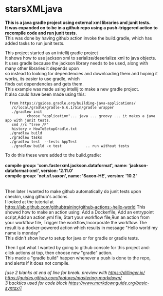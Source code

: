 # starsXMLjava  
<b>This is a java gradle project using external xml libraries and junit tests.  
It was expanded on to be in a github repo using a push-triggered action to   
 recompile code and run junit tests.</b>  
 This was done by having github action invoke the build.gradle, which has added tasks to run junit tests.  
  
This project started as an intellij gradle project  
It shows how to use jackson xml to serialize/deserialize xml to java objects.
It uses gradle because the jackson library needs to be used, along with many other libraries it depends upon  
so instead to looking for dependencies and downloading them and hoping it works, its easier to use gradle, which  
finds out dependencies and gets them.  
This example was made using intellij to make a new gradle project.  
It also could have been made using this:  

```
  from https://guides.gradle.org/building-java-applications/   
   /c/local/gradle/gradle-6.6.1/bin/gradle wrapper    
   ./gradlew init    
          choose "application"... java ... groovy ... it makes a java app with junit tests.   
   cmd //c "tree /F"     
   history > HowToSetupGradle.txt  
  ./gradlew build  
  ./gradlew tasks  
  ./gradlew test  --tests AppTest  
   ./gradlew build -x test           .. run without tests  
```
  
To do this these were added to the build.gradle:  
<br/><b>compile group: 'com.fasterxml.jackson.dataformat', name: 'jackson-dataformat-xml', version: '2.11.0'  
compile group: 'net.sf.saxon', name: 'Saxon-HE', version: '10.2'</b>  
<br/>  
Then later I wanted to make github automatically do junit tests upon checkin, using github's actions.  
I looked at the tutorial at   
https://lab.github.com/githubtraining/github-actions:-hello-world
This showed how to make an action using:
       Add a Dockerfile, Add an entrypoint script,Add an action.yml file,
       Start your workflow file,Run an action from your workflow file,
       Trigger the workflow,Incorporate the workflow.
The result is a docker-powered action which results in message "Hello world my name is monday"  
This didn't show how to setup for java or for gradle or gradle tests.   
  
Then I got what I wanted by going to github console for this project and:  
click actions at top, then choose new "gradle" action.  
This made a "gradle build" happen whenever a push is done to the repo, and alerts if it does not compile.  

*[use 2 blanks at end of line for break. preview with https://dillinger.io/   
 https://guides.github.com/features/mastering-markdown/  
 3 backtics used for code block      https://www.markdownguide.org/basic-syntax/]*
